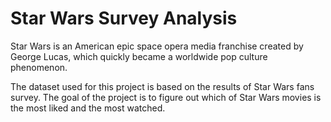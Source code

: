 # Star Wars Survey Analysis

Star Wars is an American epic space opera media franchise created by George Lucas, which quickly became a worldwide pop culture phenomenon.

The dataset used for this project is based on the results of Star Wars fans survey. The goal of the project is to figure out which of Star Wars movies is the most liked and the most watched.

